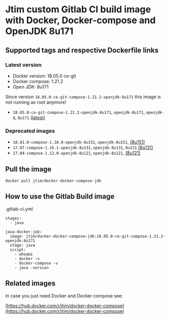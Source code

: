 # Jtim custom Gitlab CI build image with Docker, Docker-compose and OpenJDK 8u171

## Supported tags and respective Dockerfile links

### Latest version

* Docker version: 18.05.0 ce-git
* Docker compose: 1.21.2
* Open JDK: 8u171

Since version `18.05.0-ce-git-compose-1.21.2-openjdk-8u171` this image is not running as root anymore!

* `18.05.0-ce-git-compose-1.21.2-openjdk-8u171`, `openjdk-8u171`, `openjdk-8`, `8u171` [(latest)](https://github.com/j-tim/docker-docker-compose-jdk/blob/master/8u171/Dockerfile)

### Deprecated images 

* `18.01.0-compose-1.18.0-openjdk-8u151`, `openjdk-8u151`, [(8u151)](https://github.com/j-tim/docker-docker-compose-jdk/blob/master/8u151/Dockerfile)  
* `17.07-compose-1.16.1-openjdk-8u131`, `openjdk-8u131`, `8u131` [(8u131)](https://github.com/j-tim/docker-docker-compose-jdk/blob/master/8u131/Dockerfile)  
* `17.04-compose-1.12.0-openjdk-8u121`, `openjdk-8u121`, [(8u121)](https://github.com/j-tim/docker-docker-compose-jdk/blob/master/8u121/Dockerfile)  

## Pull the image 

```shell
docker pull jtim/docker-docker-compose-jdk
```

## How to use the Gitlab Build image

.gitlab-ci.yml

```
stages:
  - java

java-docker-job:
  image: jtim/docker-docker-compose-jdk:18.05.0-ce-git-compose-1.21.2-openjdk-8u171
  stage: java
  script:
    - whoami
    - docker -v
    - docker-compose -v
    - java -version
```

## Related images

In case you just need Docker and Docker compose see: 

[https://hub.docker.com/r/jtim/docker-docker-compose](https://hub.docker.com/r/jtim/docker-docker-compose)